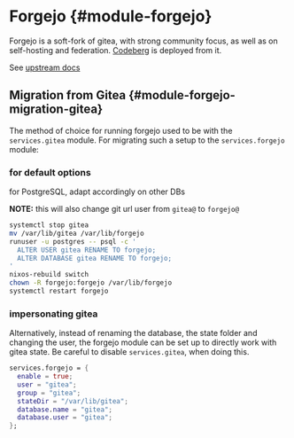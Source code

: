 # Forgejo {#module-forgejo}

Forgejo is a soft-fork of gitea, with strong community focus, as well
as on self-hosting and federation. [Codeberg](https://codeberg.org) is
deployed from it.

See [upstream docs](https://forgejo.org/docs/latest/)

## Migration from Gitea {#module-forgejo-migration-gitea}

The method of choice for running forgejo used to be with the
`services.gitea` module. For migrating such a setup to the
`services.forgejo` module:

### for default options

for PostgreSQL, adapt accordingly on other DBs

**NOTE:** this will also change git url user from `gitea@` to `forgejo@`

```sh
systemctl stop gitea
mv /var/lib/gitea /var/lib/forgejo
runuser -u postgres -- psql -c '
  ALTER USER gitea RENAME TO forgejo;
  ALTER DATABASE gitea RENAME TO forgejo;
'
nixos-rebuild switch
chown -R forgejo:forgejo /var/lib/forgejo
systemctl restart forgejo
```

### impersonating gitea

Alternatively, instead of renaming the database, the state folder and
changing the user, the forgejo module can be set up to directly work
with gitea state. Be careful to disable `services.gitea`, when doing
this.

```nix
services.forgejo = {
  enable = true;
  user = "gitea";
  group = "gitea";
  stateDir = "/var/lib/gitea";
  database.name = "gitea";
  database.user = "gitea";
};
```
